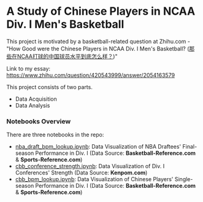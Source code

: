 # A Study of Chinese Players in NCAA Div. I Men's Basketball

This project is motivated by a basketball-related question at Zhihu.com - "How Good were the Chinese Players in NCAA Div. I Men's Basketball? ([那些在NCAA打球的中国球员水平到底怎么样？](https://www.zhihu.com/question/420543999/answer/2054163579))"

Link to my essay: https://www.zhihu.com/question/420543999/answer/2054163579

This project consists of two parts.
- Data Acquisition
- Data Analysis 

### Notebooks Overview
There are three notebooks in the repo:
- [nba_draft_bpm_lookup.ipynb](https://github.com/xulianrenzoku/cbb_china_players/blob/main/nba_draft_bpm_lookup.ipynb): Data Visualization of NBA Draftees' Final-season Performance in Div. I (Data Source: **Basketball-Reference.com** & **Sports-Reference.com**)
- [cbb_conference_strength.ipynb](https://github.com/xulianrenzoku/cbb_china_players/blob/main/cbb_conference_strength.ipynb): Data Visualization of Div. I Conferences' Strength (Data Source: **Kenpom.com**)
- [cbb_bpm_lookup.ipynb](https://github.com/xulianrenzoku/cbb_china_players/blob/main/cbb_bpm_lookup.ipynb): Data Visualization of Chinese Players' Single-season Performance in Div. I (Data Source: **Basketball-Reference.com** & **Sports-Reference.com**)
